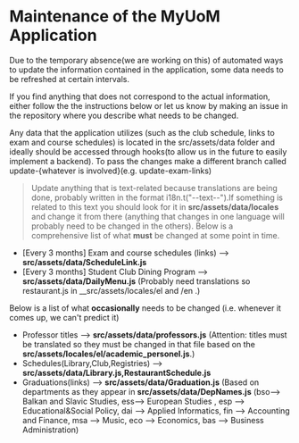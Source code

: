 # Maintenance of the MyUoM Application

Due to the temporary absence(we are working on this) of automated ways to update the information contained in
the application, some data needs to be refreshed at certain intervals.

If you find anything that does not correspond to the actual information, either follow the
the instructions below or let us know by making an issue in the repository where you
describe what needs to be changed.

Any data that the application utilizes (such as the club schedule, links to exam and course schedules) is located in the src/assets/data folder and ideally should be accessed through hooks(to allow us in the future to easily implement a backend). To pass the changes make a different branch called update-{whatever is involved}(e.g.
update-exam-links)

> Update anything that is text-related because translations are being done, probably written in the format
> i18n.t("--text--").If something is related to this text you should look for it in **src/assets/data/locales** and change it from there (anything that changes in one language will probably need to be changed in the others).
> Below is a comprehensive list of what **must** be changed at some point in time.

-   [Every 3 months] Exam and course schedules (links) --> **src/assets/data/ScheduleLink.js**
-   [Every 3 months] Student Club Dining Program --> **src/assets/data/DailyMenu.js** (Probably need translations so restaurant.js in \_\_src/assets/locales/el and /en .)

Below is a list of what **occasionally** needs to be changed (i.e. whenever it comes up, we can't predict it)

-   Professor titles --> **src/assets/data/professors.js** (Attention: titles must be
    translated so they must be changed in that file based on the
    **src/assets/locales/el/academic_personel.js**.)
-   Schedules(Library,Club,Registries) --> **src/assets/data/Library.js,RestaurantSchedule.js**
-   Graduations(links) --> **src/assets/data/Graduation.js** (Based on departments as they appear in **src/assets/data/DepNames.js** (bso--> Balkan and Slavic Studies, ess--> European Studies
    , esp --> Educational&Social Policy, dai --> Applied Informatics, fin --> Accounting and Finance, msa --> Music, eco --> Economics, bas --> Business Administration)
